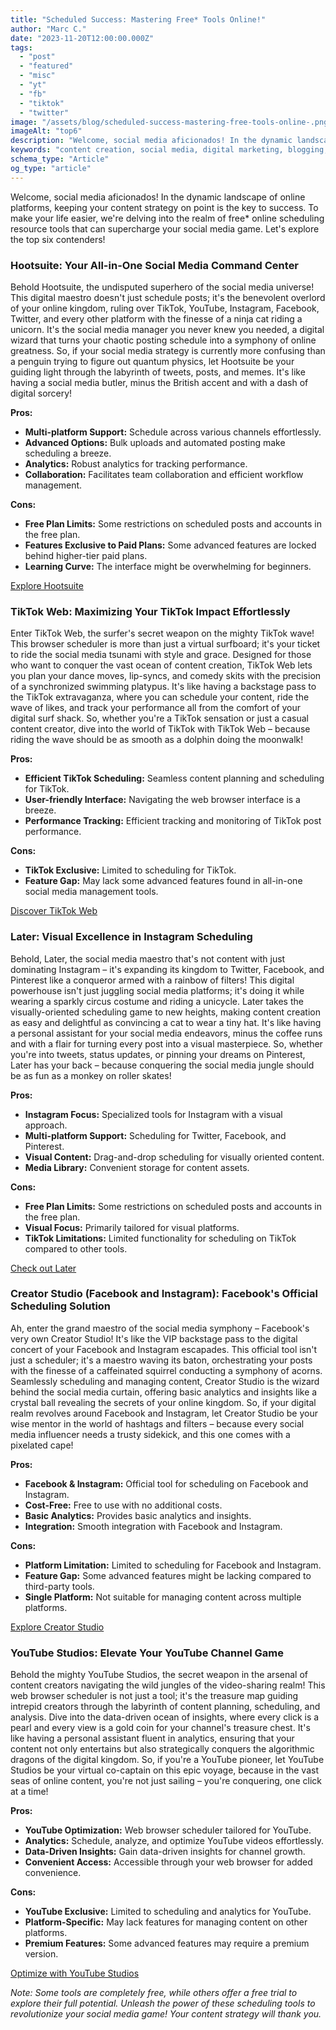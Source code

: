 ```yaml
---
title: "Scheduled Success: Mastering Free* Tools Online!"
author: "Marc C."
date: "2023-11-20T12:00:00.000Z"
tags:
  - "post"
  - "featured"
  - "misc"
  - "yt"
  - "fb"
  - "tiktok"
  - "twitter"
image: "/assets/blog/scheduled-success-mastering-free-tools-online-.png"
imageAlt: "top6"
description: "Welcome, social media aficionados! In the dynamic landscape of online platforms, keeping your content strategy on point is the key to success"
keywords: "content creation, social media, digital marketing, blogging, SEO, content strategy, social media marketing, online marketing"
schema_type: "Article"
og_type: "article"
---
```

Welcome, social media aficionados! In the dynamic landscape of online platforms, keeping your content strategy on point is the key to success. To make your life easier, we're delving into the realm of free* online scheduling resource tools that can supercharge your social media game. Let's explore the top six contenders!

### Hootsuite: Your All-in-One Social Media Command Center

Behold Hootsuite, the undisputed superhero of the social media universe! This digital maestro doesn't just schedule posts; it's the benevolent overlord of your online kingdom, ruling over TikTok, YouTube, Instagram, Facebook, Twitter, and every other platform with the finesse of a ninja cat riding a unicorn. It's the social media manager you never knew you needed, a digital wizard that turns your chaotic posting schedule into a symphony of online greatness. So, if your social media strategy is currently more confusing than a penguin trying to figure out quantum physics, let Hootsuite be your guiding light through the labyrinth of tweets, posts, and memes. It's like having a social media butler, minus the British accent and with a dash of digital sorcery!

**Pros:**

* **Multi-platform Support:** Schedule across various channels effortlessly.
* **Advanced Options:** Bulk uploads and automated posting make scheduling a breeze.
* **Analytics:** Robust analytics for tracking performance.
* **Collaboration:** Facilitates team collaboration and efficient workflow management.

**Cons:**

* **Free Plan Limits:** Some restrictions on scheduled posts and accounts in the free plan.
* **Features Exclusive to Paid Plans:** Some advanced features are locked behind higher-tier paid plans.
* **Learning Curve:** The interface might be overwhelming for beginners.

[Explore Hootsuite](https://www.hootsuite.com/)

### TikTok Web: Maximizing Your TikTok Impact Effortlessly

Enter TikTok Web, the surfer's secret weapon on the mighty TikTok wave! This browser scheduler is more than just a virtual surfboard; it's your ticket to ride the social media tsunami with style and grace. Designed for those who want to conquer the vast ocean of content creation, TikTok Web lets you plan your dance moves, lip-syncs, and comedy skits with the precision of a synchronized swimming platypus. It's like having a backstage pass to the TikTok extravaganza, where you can schedule your content, ride the wave of likes, and track your performance all from the comfort of your digital surf shack. So, whether you're a TikTok sensation or just a casual content creator, dive into the world of TikTok with TikTok Web – because riding the wave should be as smooth as a dolphin doing the moonwalk!

**Pros:**

* **Efficient TikTok Scheduling:** Seamless content planning and scheduling for TikTok.
* **User-friendly Interface:** Navigating the web browser interface is a breeze.
* **Performance Tracking:** Efficient tracking and monitoring of TikTok post performance.

**Cons:**

* **TikTok Exclusive:** Limited to scheduling for TikTok.
* **Feature Gap:** May lack some advanced features found in all-in-one social media management tools.

[Discover TikTok Web](https://tiktok.com/)

### Later: Visual Excellence in Instagram Scheduling

Behold, Later, the social media maestro that's not content with just dominating Instagram – it's expanding its kingdom to Twitter, Facebook, and Pinterest like a conqueror armed with a rainbow of filters! This digital powerhouse isn't just juggling social media platforms; it's doing it while wearing a sparkly circus costume and riding a unicycle. Later takes the visually-oriented scheduling game to new heights, making content creation as easy and delightful as convincing a cat to wear a tiny hat. It's like having a personal assistant for your social media endeavors, minus the coffee runs and with a flair for turning every post into a visual masterpiece. So, whether you're into tweets, status updates, or pinning your dreams on Pinterest, Later has your back – because conquering the social media jungle should be as fun as a monkey on roller skates! 

**Pros:**

* **Instagram Focus:** Specialized tools for Instagram with a visual approach.
* **Multi-platform Support:** Scheduling for Twitter, Facebook, and Pinterest.
* **Visual Content:** Drag-and-drop scheduling for visually oriented content.
* **Media Library:** Convenient storage for content assets.

**Cons:**

* **Free Plan Limits:** Some restrictions on scheduled posts and accounts in the free plan.
* **Visual Focus:** Primarily tailored for visual platforms.
* **TikTok Limitations:** Limited functionality for scheduling on TikTok compared to other tools.

[Check out Later](https://later.com/)

### Creator Studio (Facebook and Instagram): Facebook's Official Scheduling Solution

Ah, enter the grand maestro of the social media symphony – Facebook's very own Creator Studio! It's like the VIP backstage pass to the digital concert of your Facebook and Instagram escapades. This official tool isn't just a scheduler; it's a maestro waving its baton, orchestrating your posts with the finesse of a caffeinated squirrel conducting a symphony of acorns. Seamlessly scheduling and managing content, Creator Studio is the wizard behind the social media curtain, offering basic analytics and insights like a crystal ball revealing the secrets of your online kingdom. So, if your digital realm revolves around Facebook and Instagram, let Creator Studio be your wise mentor in the world of hashtags and filters – because every social media influencer needs a trusty sidekick, and this one comes with a pixelated cape! 

**Pros:**

* **Facebook & Instagram:** Official tool for scheduling on Facebook and Instagram.
* **Cost-Free:** Free to use with no additional costs.
* **Basic Analytics:** Provides basic analytics and insights.
* **Integration:** Smooth integration with Facebook and Instagram.

**Cons:**

* **Platform Limitation:** Limited to scheduling for Facebook and Instagram.
* **Feature Gap:** Some advanced features might be lacking compared to third-party tools.
* **Single Platform:** Not suitable for managing content across multiple platforms.

[Explore Creator Studio](https://business.facebook.com/)

### YouTube Studios: Elevate Your YouTube Channel Game

Behold the mighty YouTube Studios, the secret weapon in the arsenal of content creators navigating the wild jungles of the video-sharing realm! This web browser scheduler is not just a tool; it's the treasure map guiding intrepid creators through the labyrinth of content planning, scheduling, and analysis. Dive into the data-driven ocean of insights, where every click is a pearl and every view is a gold coin for your channel's treasure chest. It's like having a personal assistant fluent in analytics, ensuring that your content not only entertains but also strategically conquers the algorithmic dragons of the digital kingdom. So, if you're a YouTube pioneer, let YouTube Studios be your virtual co-captain on this epic voyage, because in the vast seas of online content, you're not just sailing – you're conquering, one click at a time!

**Pros:**

* **YouTube Optimization:** Web browser scheduler tailored for YouTube.
* **Analytics:** Schedule, analyze, and optimize YouTube videos effortlessly.
* **Data-Driven Insights:** Gain data-driven insights for channel growth.
* **Convenient Access:** Accessible through your web browser for added convenience.

**Cons:**

* **YouTube Exclusive:** Limited to scheduling and analytics for YouTube.
* **Platform-Specific:** May lack features for managing content on other platforms.
* **Premium Features:** Some advanced features may require a premium version.

[Optimize with YouTube Studios](https://studio.youtube.com/)

[](https://studio.youtube.com/)

*Note: Some tools are completely free, while others offer a free trial to explore their full potential. Unleash the power of these scheduling tools to revolutionize your social media game! Your content strategy will thank you.*
